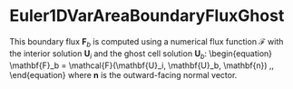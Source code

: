 # Euler1DVarAreaBoundaryFluxGhost

This boundary flux $\mathbf{F}_b$ is computed using a numerical flux function $\mathcal{F}$ with the interior solution $\mathbf{U}_i$ and the ghost cell
solution $\mathbf{U}_b$:
\begin{equation}
  \mathbf{F}_b = \mathcal{F}(\mathbf{U}_i, \mathbf{U}_b, \mathbf{n}) \,,
\end{equation}
where $\mathbf{n}$ is the outward-facing normal vector.
